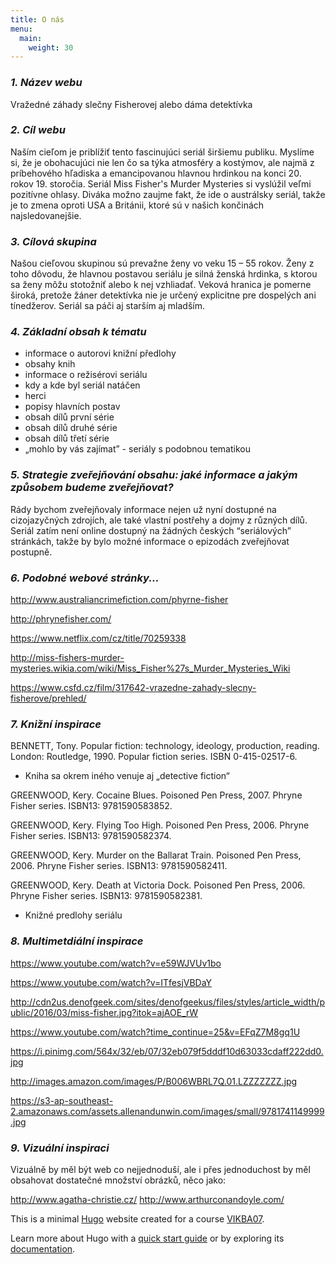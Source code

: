 ```yaml
---
title: O nás
menu:
  main:
    weight: 30
---
```



### ***1. Název webu***

Vražedné záhady slečny Fisherovej alebo dáma detektívka


### ***2. Cíl webu***

Naším cieľom je priblížiť tento fascinujúci seriál širšiemu publiku. Myslíme si, že je obohacujúci nie len čo sa týka atmosféry a kostýmov, ale najmä z príbehového hľadiska a emancipovanou hlavnou hrdinkou na konci 20. rokov 19. storočia. Seriál Miss Fisher's Murder Mysteries si vyslúžil veľmi pozitívne ohlasy. Diváka možno zaujme fakt, že ide o austrálsky seriál, takže je to zmena oproti USA a Británii, ktoré sú v našich končinách najsledovanejšie.


### ***3. Cílová skupina***

Našou cieľovou skupinou sú prevažne ženy vo veku 15 – 55 rokov. 
Ženy z toho dôvodu, že hlavnou postavou seriálu je silná ženská hrdinka, s ktorou sa ženy môžu stotožniť alebo k nej vzhliadať. 
Veková hranica je pomerne široká, pretože žáner detektívka nie je určený explicitne pre dospelých ani tínedžerov. Seriál sa páči aj starším aj mladším.


### ***4. Základní obsah k tématu***

- informace o autorovi knižní předlohy
- obsahy knih
- informace o režisérovi seriálu
- kdy a kde byl seriál natáčen
- herci
- popisy hlavních postav
- obsah dílů první série
- obsah dílů druhé série
- obsah dílů třetí série
- „mohlo by vás zajímat” - seriály s podobnou tematikou


### ***5. Strategie zveřejňování obsahu: jaké informace a jakým způsobem budeme zveřejňovat?***

Rády bychom zveřejňovaly informace nejen už nyní dostupné na cizojazyčných zdrojích, ale také vlastní postřehy a dojmy z různých dílů. Seriál zatím není online dostupný na žádných českých “seriálových” stránkách, takže by bylo možné informace o epizodách zveřejňovat postupně.


### ***6. Podobné webové stránky...***

http://www.australiancrimefiction.com/phyrne-fisher

http://phrynefisher.com/

https://www.netflix.com/cz/title/70259338

http://miss-fishers-murder-mysteries.wikia.com/wiki/Miss_Fisher%27s_Murder_Mysteries_Wiki

https://www.csfd.cz/film/317642-vrazedne-zahady-slecny-fisherove/prehled/


### ***7. Knižní inspirace***

BENNETT, Tony. Popular fiction: technology, ideology, production, reading. London: Routledge, 1990. Popular fiction series. ISBN 
0-415-02517-6.

- Kniha sa okrem iného venuje aj „detective fiction“

GREENWOOD, Kery. Cocaine Blues. Poisoned Pen Press, 2007. Phryne Fisher series. ISBN13: 9781590583852.

GREENWOOD, Kery. Flying Too High. Poisoned Pen Press, 2006. Phryne Fisher series. ISBN13: 9781590582374.

GREENWOOD, Kery. Murder on the Ballarat Train. Poisoned Pen Press, 2006. Phryne Fisher series. ISBN13: 9781590582411.

GREENWOOD, Kery. Death at Victoria Dock. Poisoned Pen Press, 2006. Phryne Fisher series. ISBN13: 9781590582381.

- Knižné predlohy seriálu


### ***8. Multimetdiální inspirace***

https://www.youtube.com/watch?v=e59WJVUv1bo

https://www.youtube.com/watch?v=ITfesjVBDaY

http://cdn2us.denofgeek.com/sites/denofgeekus/files/styles/article_width/public/2016/03/miss-fisher.jpg?itok=ajAOE_rW 

https://www.youtube.com/watch?time_continue=25&v=EFqZ7M8gq1U 

https://i.pinimg.com/564x/32/eb/07/32eb079f5dddf10d63033cdaff222dd0.jpg 

http://images.amazon.com/images/P/B006WBRL7Q.01.LZZZZZZZ.jpg 

https://s3-ap-southeast-2.amazonaws.com/assets.allenandunwin.com/images/small/9781741149999.jpg 


### ***9. Vizuální inspiraci***
Vizuálně by měl být web co nejjednoduší, ale i přes jednoduchost by měl obsahovat dostatečné množství obrázků, něco jako: 

http://www.agatha-christie.cz/ http://www.arthurconandoyle.com/ 


This is a minimal [Hugo][] website created for a course [VIKBA07][].

Learn more about Hugo with a [quick start guide][qs] or by exploring its [documentation][hugoDocs].

[Hugo]: https://gohugo.io
[VIKBA07]: https://is.muni.cz/predmet/phil/VIKBA07
[hugoDocs]: https://gohugo.io/documentation/
[qs]: https://gohugo.io/getting-started/quick-start/
